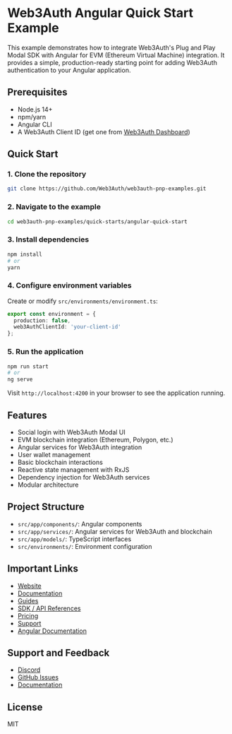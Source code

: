 # Web3Auth Angular Quick Start Example

This example demonstrates how to integrate Web3Auth's Plug and Play Modal SDK with Angular for EVM (Ethereum Virtual Machine) integration. It provides a simple, production-ready starting point for adding Web3Auth authentication to your Angular application.

## Prerequisites
- Node.js 14+
- npm/yarn
- Angular CLI
- A Web3Auth Client ID (get one from [Web3Auth Dashboard](https://dashboard.web3auth.io))

## Quick Start

### 1. Clone the repository
```bash
git clone https://github.com/Web3Auth/web3auth-pnp-examples.git
```

### 2. Navigate to the example
```bash
cd web3auth-pnp-examples/quick-starts/angular-quick-start
```

### 3. Install dependencies
```bash
npm install
# or
yarn
```

### 4. Configure environment variables
Create or modify `src/environments/environment.ts`:
```typescript
export const environment = {
  production: false,
  web3AuthClientId: 'your-client-id'
};
```

### 5. Run the application
```bash
npm run start
# or
ng serve
```

Visit `http://localhost:4200` in your browser to see the application running.

## Features
- Social login with Web3Auth Modal UI
- EVM blockchain integration (Ethereum, Polygon, etc.)
- Angular services for Web3Auth integration
- User wallet management
- Basic blockchain interactions
- Reactive state management with RxJS
- Dependency injection for Web3Auth services
- Modular architecture

## Project Structure
- `src/app/components/`: Angular components
- `src/app/services/`: Angular services for Web3Auth and blockchain
- `src/app/models/`: TypeScript interfaces
- `src/environments/`: Environment configuration

## Important Links
- [Website](https://web3auth.io)
- [Documentation](https://web3auth.io/docs)
- [Guides](https://web3auth.io/docs/guides)
- [SDK / API References](https://web3auth.io/docs/sdk)
- [Pricing](https://web3auth.io/pricing.html)
- [Support](https://discord.gg/web3auth)
- [Angular Documentation](https://angular.io/docs)

## Support and Feedback
- [Discord](https://discord.gg/web3auth)
- [GitHub Issues](https://github.com/Web3Auth/web3auth-pnp-examples/issues)
- [Documentation](https://web3auth.io/docs/connect-blockchain/evm)

## License
MIT
